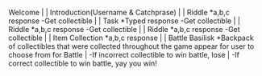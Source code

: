 Welcome
|
|
Introduction(Username & Catchprase)
|
|
Riddle
*a,b,c response
-Get collectible
|
|
Task 
*Typed response 
-Get collectible
|
|
Riddle
*a,b,c response 
-Get collectible
|
|
Riddle 
*a,b,c response 
-Get collectible
|
|
Item Collection
*a,b,c response
|
|
Battle Basilisk
*Backpack of collectibles that were collected throughout 
the game appear for user to choose from for Battle
 |
 -If incorrect collectible to win battle, lose
 |
 -If correct collectible to win battle, yay you win!
